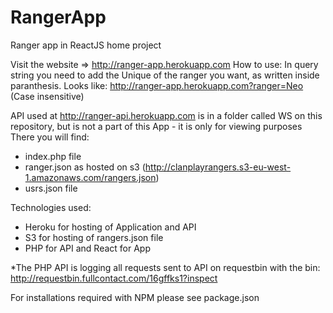 # RangerApp
Ranger app in ReactJS home project

Visit the website => http://ranger-app.herokuapp.com
How to use:
In query string you need to add the Unique of the ranger you want, as written inside paranthesis.
Looks like: http://ranger-app.herokuapp.com?ranger=Neo (Case insensitive)

API used at http://ranger-api.herokuapp.com is in a folder called WS on this repository, but is not a part of this App - it is only for viewing purposes
There you will find:
* index.php file
* ranger.json as hosted on s3 (http://clanplayrangers.s3-eu-west-1.amazonaws.com/rangers.json)
* usrs.json file

Technologies used:
* Heroku for hosting of Application and API
* S3 for hosting of rangers.json file
* PHP for API and React for App

*The PHP API is logging all requests sent to API on requestbin with the bin: http://requestbin.fullcontact.com/16gffks1?inspect

For installations required with NPM please see package.json
